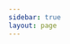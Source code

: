 ```yaml
---
sidebar: true
layout: page
---
```


<script setup>
import RapiDoc from '../components/RapiDoc.vue';
</script>

<RapiDoc specs="./cd-agent-openapi.json" />
